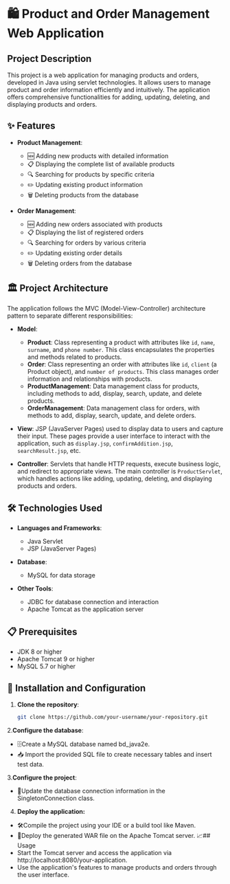 # 🛍️ Product and Order Management Web Application

## Project Description

This project is a web application for managing products and orders, developed in Java using servlet technologies. It allows users to manage product and order information efficiently and intuitively. The application offers comprehensive functionalities for adding, updating, deleting, and displaying products and orders.

## ✨ Features

- **Product Management**:
  - 🆕 Adding new products with detailed information
  - 📋 Displaying the complete list of available products
  - 🔍 Searching for products by specific criteria
  - ✏️ Updating existing product information
  - 🗑️ Deleting products from the database

- **Order Management**:
  - 🆕 Adding new orders associated with products
  - 📋 Displaying the list of registered orders
  - 🔍 Searching for orders by various criteria
  - ✏️ Updating existing order details
  - 🗑️ Deleting orders from the database

## 🏛️ Project Architecture

The application follows the MVC (Model-View-Controller) architecture pattern to separate different responsibilities:

- **Model**:
  - **Product**: Class representing a product with attributes like `id`, `name`, `surname`, and `phone number`. This class encapsulates the properties and methods related to products.
  - **Order**: Class representing an order with attributes like `id`, `client` (a Product object), and `number of products`. This class manages order information and relationships with products.
  - **ProductManagement**: Data management class for products, including methods to add, display, search, update, and delete products.
  - **OrderManagement**: Data management class for orders, with methods to add, display, search, update, and delete orders.

- **View**: JSP (JavaServer Pages) used to display data to users and capture their input. These pages provide a user interface to interact with the application, such as `display.jsp`, `confirmAddition.jsp`, `searchResult.jsp`, etc.

- **Controller**: Servlets that handle HTTP requests, execute business logic, and redirect to appropriate views. The main controller is `ProductServlet`, which handles actions like adding, updating, deleting, and displaying products and orders.

## 🛠️ Technologies Used

- **Languages and Frameworks**:
  - Java Servlet
  - JSP (JavaServer Pages)

- **Database**:
  - MySQL for data storage

- **Other Tools**:
  - JDBC for database connection and interaction
  - Apache Tomcat as the application server

## 📋 Prerequisites

- JDK 8 or higher
- Apache Tomcat 9 or higher
- MySQL 5.7 or higher

## 🚀 Installation and Configuration

1. **Clone the repository**:
   ```bash
   git clone https://github.com/your-username/your-repository.git

2.**Configure the database**:
- 🗄️Create a MySQL database named bd_java2e.
- 📥 Import the provided SQL file to create necessary tables and insert test data.

3.**Configure the project**:
- 🔧Update the database connection information in the SingletonConnection class.

4. **Deploy the application:**
- 🛠️Compile the project using your IDE or a build tool like Maven.
- 🚀Deploy the generated WAR file on the Apache Tomcat server.
📈## Usage
- Start the Tomcat server and access the application via http://localhost:8080/your-application.
- Use the application's features to manage products and orders through the user interface.
